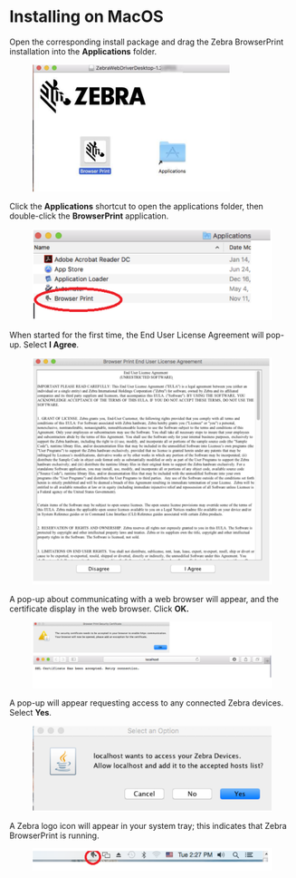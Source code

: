 # Installing on MacOS

Open the corresponding install package and drag the Zebra BrowserPrint installation into the **Applications** folder.

<figure><img src="../../.gitbook/assets/Mac - BrowserPrint.webp" alt=""><figcaption></figcaption></figure>

Click the **Applications** shortcut to open the applications folder, then double-click the **BrowserPrint** application.

<figure><img src="../../.gitbook/assets/Mac - BrowserPrint App.webp" alt=""><figcaption></figcaption></figure>

When started for the first time, the End User License Agreement will pop-up. Select **I Agree**.

<figure><img src="../../.gitbook/assets/installingonMAC4.png" alt=""><figcaption></figcaption></figure>

A pop-up about communicating with a web browser will appear, and the certificate display in the web browser. Click **OK.**

<figure><img src="../../.gitbook/assets/installingonMAC3.png" alt=""><figcaption></figcaption></figure>

A pop-up will appear requesting access to any connected Zebra devices. Select **Yes**.

<figure><img src="../../.gitbook/assets/installingonMAC2.png" alt=""><figcaption></figcaption></figure>

A Zebra logo icon will appear in your system tray; this indicates that Zebra BrowserPrint is running.

<figure><img src="../../.gitbook/assets/installingonMAC1.png" alt=""><figcaption></figcaption></figure>
